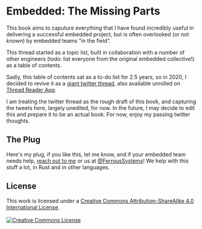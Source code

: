 # Embedded: The Missing Parts

This book aims to caputure everything that I have found incredibly useful in delivering a successful embedded project, but is often overlooked (or not known) by embedded teams "in the field".

This thread started as a topic list, built in collaboration with a number of other engineers (todo: list everyone from the original embedded collective!) as a table of contents.

Sadly, this table of contents sat as a to-do list for 2.5 years, so in 2020, I decided to revive it as a [giant twitter thread](https://twitter.com/bitshiftmask/status/1321623304004866050), also available unrolled on [Thread Reader App](https://threadreaderapp.com/thread/1321623304004866050.html).

I am treating the twitter thread as the rough draft of this book, and capturing the tweets here, largely unedited, for now. In the future, I may decide to edit this and prepare it to be an actual book. For now, enjoy my passing twitter thoughts.

## The Plug

Here's my plug, if you like this, let me know, and if your embedded team needs help, [reach out to me](mailto:james.munns@ferrous-systems.com) or us at [@FerrousSystems](https://twitter.com/FerrousSystems)! We help with this stuff a lot, in Rust and in other languages.

## License

<div>
    This work is licensed under a <a rel="license" href="http://creativecommons.org/licenses/by-sa/4.0/">Creative Commons Attribution-ShareAlike 4.0 International License</a>.
    <br />
    <br />
    <a rel="license" href="http://creativecommons.org/licenses/by-sa/4.0/"><img alt="Creative Commons License" style="border-width:0;display: block; margin-left: auto; margin-right: auto;" src="https://i.creativecommons.org/l/by-sa/4.0/88x31.png" /></a>
</div>
